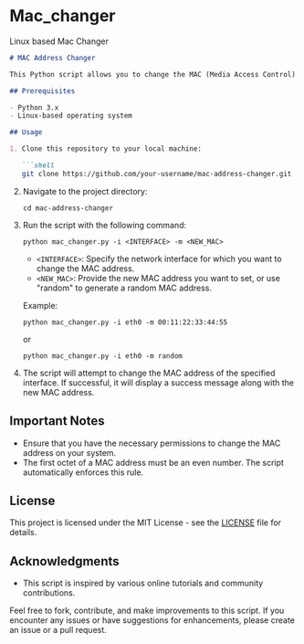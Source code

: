 # Mac_changer
Linux based Mac Changer

```markdown
# MAC Address Changer

This Python script allows you to change the MAC (Media Access Control) address of a network interface on a Linux system. You can specify a new MAC address or generate a random one.

## Prerequisites

- Python 3.x
- Linux-based operating system

## Usage

1. Clone this repository to your local machine:

   ```shell
   git clone https://github.com/your-username/mac-address-changer.git
   ```

2. Navigate to the project directory:

   ```shell
   cd mac-address-changer
   ```

3. Run the script with the following command:

   ```shell
   python mac_changer.py -i <INTERFACE> -m <NEW_MAC>
   ```

   - `<INTERFACE>`: Specify the network interface for which you want to change the MAC address.
   - `<NEW_MAC>`: Provide the new MAC address you want to set, or use "random" to generate a random MAC address.

   Example:

   ```shell
   python mac_changer.py -i eth0 -m 00:11:22:33:44:55
   ```

   or

   ```shell
   python mac_changer.py -i eth0 -m random
   ```

4. The script will attempt to change the MAC address of the specified interface. If successful, it will display a success message along with the new MAC address.

## Important Notes

- Ensure that you have the necessary permissions to change the MAC address on your system.
- The first octet of a MAC address must be an even number. The script automatically enforces this rule.

## License

This project is licensed under the MIT License - see the [LICENSE](LICENSE) file for details.

## Acknowledgments

- This script is inspired by various online tutorials and community contributions.

Feel free to fork, contribute, and make improvements to this script. If you encounter any issues or have suggestions for enhancements, please create an issue or a pull request.
```
